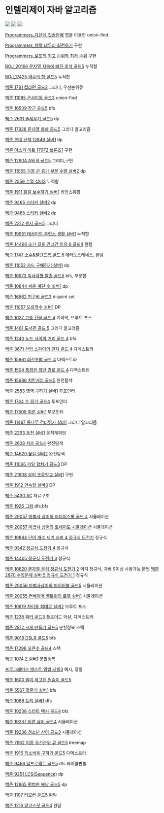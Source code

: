# 인텔리제이 자바 알고리즘
![](https://i.imgur.com/XXXUt41.jpg)
![](https://i.imgur.com/esVpcLO.jpg)
![](https://i.imgur.com/KgQSBsz.png)

[Programmers_다단계 칫솔판매](https://github.com/youngpark17/AlgorithmJavaInteliJ/commit/2eea033c5a0a8ac18e6c784d32f9070418afba0f)
맵을 이용한 union-find

[Programmers_행렬 테두리 회전하기](https://github.com/youngpark17/AlgorithmJavaInteliJ/commit/7c267c1e8247c79a14befd94fa0b48665a2546f1)
구현

[Programmers_로또의 최고 순위와 최저 순위](https://github.com/youngpark17/AlgorithmJavaInteliJ/commit/752e6dfc3c1a56c6b9671903662e9ac6bf9ef1f3)
구현

[BOJ_20166 문자열 지옥에 빠진 호석 골드5](https://github.com/youngpark17/AlgorithmJavaInteliJ/commit/bb7d2de62e693fb0bbd2aaa4f01cd656b57f36c9)
누적합

[BOJ_17425 약수의 합 골드5](https://github.com/youngpark17/AlgorithmJavaInteliJ/commit/a7ce9bd1aa9818f1ac4ac433f3b1e1a4a13817c6)
누적합

[백준 1781 컵라면 골드2](https://github.com/youngpark17/AlgorithmJavaInteliJ/commit/d7a9e4278d42c19e2ed7ab691eadc1a352b4a9fc)
그리디, 우선순위큐

[백준 11085 군사이동 골드3](https://github.com/youngpark17/AlgorithmJavaInteliJ/commit/f9aca547c18997b89bc1bdda676331d1145be2e6)
union-find

[백준 16509 장군 골드5](https://github.com/youngpark17/AlgorithmJavaInteliJ/commit/5d9c40c01c6ab1f2966576680f497236d0534cb0)
bfs

[백준 2631 줄세우기 골드5](https://github.com/youngpark17/AlgorithmJavaInteliJ/commit/245ae86045b41753673ddcdc6817639addb80270)
dp

[백준 17828 문자열 화폐 골드5](https://github.com/youngpark17/AlgorithmJavaInteliJ/commit/caddd6a84dc51b24c11af1aa0e18b13cbb6033f4)
그리디 알고리즘

[백준 본대 산책 12849 실버1](https://github.com/youngpark17/AlgorithmJavaInteliJ/commit/b1aaec3ff3ef96dc5bf0de080ce24941ee4bf24a)
dp

[백준 아스키 아트 17072 브론즈1](https://github.com/youngpark17/AlgorithmJavaInteliJ/commit/d43da5dbcbe5aba0203b97ffc96ecb98017bcb8e)
구현

[백준 12904 A와 B 골드5](https://github.com/youngpark17/AlgorithmJavaInteliJ/commit/975d0a3210ff861368421d34df38a4964b7ca632)
그리디,구현

[백준 11055 가장 큰 증가 부분 수열 실버2](https://github.com/youngpark17/AlgorithmJavaInteliJ/commit/94078052ec147ba2e86ebee52de3f061444bbba0)
dp

[백준 2559 수열 실버3](https://github.com/youngpark17/AlgorithmJavaInteliJ/commit/a6802db10c5df965f319ce75c01c7e312805c51b)
누적합

[백준 1911 흙길 보수하기 실버1](https://github.com/youngpark17/AlgorithmJavaInteliJ/commit/88e2e66d006beaecbffcda9526426435eec29acb)
라인스위핑

[백준 9465 스티커 실버2](https://github.com/youngpark17/AlgorithmJavaInteliJ/commit/642a8f565197a9706c04b0093f3efd5956cfb007)
dp

[백준 9465 스티커 실버2](https://github.com/youngpark17/AlgorithmJavaInteliJ/commit/642a8f565197a9706c04b0093f3efd5956cfb007)
dp

[백준 2212 센서 골드5](https://github.com/youngpark17/AlgorithmJavaInteliJ/commit/b4f3e8ef437c21f05959028f7277ce1408252e0b)
그리디

[백준 19951 태상이의 훈련소 생활 실버1](https://github.com/youngpark17/AlgorithmJavaInteliJ/commit/59ef7c5f4848af3bc96807fe75825ff5c1705540)
누적합

[백준 14466 소가 길을 건너간 이유 6 골드4](https://github.com/youngpark17/AlgorithmJavaInteliJ/commit/9fbfd6ed51a42e7fb225ad4ebcd2f61bcc661c0a)
완탐

[백준 1747 소수&팰린드롬 골드 5](https://github.com/youngpark17/AlgorithmJavaInteliJ/commit/38a408f59ea40eb62f22d5674959b180134b8749)
에라토스테네스, 완탐

[백준 11052 카드 구매하기 실버1](https://github.com/youngpark17/AlgorithmJavaInteliJ/commit/ebfeae6f5f822005e0296dc1351279d84768b68e)
dp

[백준 16973 직사각형 탈출 골드5](https://github.com/youngpark17/AlgorithmJavaInteliJ/commit/a6425c679184b8c53fa1a9c6b0e308e414333e10)
bfs, 부분합

[백준 10844 쉬운 계단 수 실버1](https://github.com/youngpark17/AlgorithmJavaInteliJ/commit/8b885b8f4cffb92dcb10aae188ff187ae28177c6)
dp

[백준 16562 친구비 골드3](https://github.com/youngpark17/AlgorithmJavaInteliJ/commit/52365db9dfde72af5c04712db32a0f48af38f8d7)
disjoint set

[백준 11057 오르막수 실버1](https://github.com/youngpark17/AlgorithmJavaInteliJ/commit/691896cc1a8415f9a24966e1e4be016cea84726b)
DP

[백준 1027 고층 건물 골드 4](https://github.com/youngpark17/AlgorithmJavaInteliJ/commit/fba8f2e4e49ebe3c6ea8d110a8f116d9344c5753)
기하학, 브루트 포스

[백준 1461 도서관 골드 5](https://github.com/youngpark17/AlgorithmJavaInteliJ/commit/0e2881dffebbcd84f6182ebe000ed77d5561730a)
그리디 알고리즘

[백준 1240 노드 사이의 거리 골드 4](https://github.com/youngpark17/AlgorithmJavaInteliJ/commit/29b0655e169b7153ebeead5f43d36bd18a28b027)
bfs

[백준 3671 산업 스파이의 편지 골드 4](https://github.com/youngpark17/AlgorithmJavaInteliJ/commit/2111f5e8b496cb7669611f59fcd5590875a87160)
다엑스트라

[백준 15961 회전초밥 골드 4](https://github.com/youngpark17/AlgorithmJavaInteliJ/commit/6ce9686654163137dcee9633d47e80e932577094)
다엑스트라

[백준 1504 특정한 최단 경로 골드 4](https://github.com/youngpark17/AlgorithmJavaInteliJ/commit/51fd08e1e26ca085ac35e03f852cbbd2fdb4daea)
다엑스트라

[백준 15686 치킨게임 골드5](https://github.com/youngpark17/AlgorithmJavaInteliJ/commit/288cf7ed2aa42d44baa57dc8d89f69e92d40e699)
완전탐색

[백준 2583 영역 구하기 실버1](https://github.com/youngpark17/AlgorithmJavaInteliJ/commit/aadeaf9a58ef6b9f13a37381e22199283db0968a)
투포인터

[백준 1744 수 묶기 골드4](https://github.com/youngpark17/AlgorithmJavaInteliJ/commit/3437a2da2df5292359f1bb743d770fe6f6d7797a)
투포인터

[백준 17609 회문 실버1](https://github.com/youngpark17/AlgorithmJavaInteliJ/commit/8e86ac4a333d471287dac8d42238c97f4c869f0c)
투포인터

[백준 11497 통나무 건너뛰기 실비1](https://github.com/youngpark17/AlgorithmJavaInteliJ/commit/90495bc2a8b19002ae95125e935f425487f73b9c)
그리디 알고리즘

[백준 2293 동전 실비1](https://github.com/youngpark17/AlgorithmJavaInteliJ/commit/d98f2d4f00f066df63d05552c4a1b7f83e9a8849)
동적계획법

[백준 2638 치즈 골드4](https://github.com/youngpark17/AlgorithmJavaInteliJ/commit/24a22f66b33574b21d993a1de2030d27b7362e10)
완전탐색

[백준 14620 꽃길 실버2](https://github.com/youngpark17/AlgorithmJavaInteliJ/commit/c90fdf4b6b239a1f9944876e0f56330c70d6c07f)
완전탐색

[백준 11066 파일 합치기 골드3](https://github.com/youngpark17/AlgorithmJavaInteliJ/commit/4da1a2e4a887f8184e2a467458b49e2698a3719d)
DP

[백준 21608 상어 초등학교 실버1](https://github.com/youngpark17/AlgorithmJavaInteliJ/commit/1a6b4814112ca6534eece9cbb5f221245f2621ea)
구현

[백준 1912 연속합 실버3](https://github.com/youngpark17/AlgorithmJavaInteliJ/commit/785221da028a88db0c3108c1e07e1f81c462efa7)
DP

[백준 5430 AC](https://github.com/youngpark17/AlgorithmJavaInteliJ/commit/72b86ddc2779aea48eb938740e10b49a6e3f0e19)
자료구조

[백준 1926 그림](https://github.com/youngpark17/AlgorithmJavaInteliJ/commit/086fc70e6045ca04b82ba1e69817784371715d6e)
dfs,bfs

[백준 20057  마법사 상어와 파이어스톰 골드 4](https://github.com/youngpark17/AlgorithmJavaInteliJ/commit/0d40cf0a78f7dbc9810cb9c4500652e8ac577a26)
시뮬레이션

[백준 20057  마법사 상어와 토네이도 시뮬레이션](https://github.com/youngpark17/AlgorithmJavaInteliJ/commit/a0ff75e63f8756984272db36256665df512c9ea6)
시뮬레이션

[백준 19844  단어 개수 세기 실버 4 정규식 도전기](https://github.com/youngpark17/AlgorithmJavaInteliJ/commit/778bc33c21ee4f5c904b5e67f4b1305cab802ef7)
정규식

[백준 9342 정규식 도전기 4](https://github.com/youngpark17/AlgorithmJavaInteliJ/commit/cf635e65eb28864e614d71c895b0a4b1ca5040ee)
정규식

[백준 14405 정규식 도전기 3](https://github.com/youngpark17/AlgorithmJavaInteliJ/commit/3a6192d593da49972fd5890bf089fcffbb82643c)
정규식

[백준 10820 문자열 분석 정규식 도전기 2](https://github.com/youngpark17/AlgorithmJavaInteliJ/commit/b6349de612ce3658cff01d8dd91f5d0b251afbd3)
억지 정규식, 자바 9이상 사용가능 문법
[백준 2870 수학문제 실버 5 정규식 도전기 1](https://github.com/youngpark17/AlgorithmJavaInteliJ/commit/719d4ede1a85f7b0aee6e877efc14d814e0fa535)
정규식

[백준 20056 마법사상어와 파이어볼 골드5](https://github.com/youngpark17/AlgorithmJavaInteliJ/commit/258b400f38a50f66b2bbb8426742228e60d6d30d)
시뮬레이션

[백준 20055 컨베이어 벨트위의 로봇 실버1](https://github.com/youngpark17/AlgorithmJavaInteliJ/commit/28bbb31e85ce8e03259ab50a43e60659917bd50b)
시뮬레이션

[백준 10819 차이를 최대로 실버2](https://github.com/youngpark17/Algorithm_Java_InteliJ/commit/7cfebfc49da024b087dedc36e001f9a2fb0be816)
브루트 포스

[백준 1238 파티 골드3](https://github.com/youngpark17/Algorithm_Java_InteliJ/commit/6453859b50ff9dc0fe054fcffa60943644761bc1)
플로이드 와샬, 다엑스트라

[백준 2812 크게 만들기 골드5](https://github.com/youngpark17/Algorithm_Java_InteliJ/commit/e3efcea225409d18995db02efa04045d2c4e6138)
분할정복 스택

[백준 9019 DSLR 골드5](https://github.com/youngpark17/Algorithm_Java_InteliJ/commit/7b870261ca89995335c28761b700c883c2ea0e57)
bfs

[백준 17298 오큰수 골드4](https://github.com/youngpark17/Algorithm_Java_InteliJ/commit/becb9e3f8fdf54d510e5e8e19ab928d230b2b283)
스택

[백준 1074 Z 실버1](https://github.com/youngpark17/Algorithm_Java_InteliJ/commit/6d03710b75b58e8b3bc6711788e8948e89942bee)
분할정복

[프로그래머스 베스트 앨범 레벨3](https://github.com/youngpark17/Algorithm_Java_InteliJ/commit/cd94544ee07ff673545d95c1286c496981b1c4fa)
해시, 정렬

[백준 1600 말이 되고픈 원숭이 골드5](https://github.com/youngpark17/Algorithm_Java_InteliJ/commit/0762757d3dc31f3a394115132ab946e1b67ccdeb)

[백준 5567 결혼식 실버1](https://github.com/youngpark17/Algorithm_Java_InteliJ/commit/202e0eb05cc08f7e7bbb9688830bbcc0c7c7f898)
bfs

[백준 1068 트리 실버1](https://github.com/youngpark17/Algorithm_Java_InteliJ/commit/cb85986953b6715854549c747a5ecff5fd495a9d)
dfs

[백준 19238 스타트 택시 골드4](https://github.com/youngpark17/Algorithm_Java_InteliJ/commit/402a66da98aeb406a626db7c444ea73fe3c14731)
bfs

[백준 19237 어른 상어 골드4](https://github.com/youngpark17/Algorithm_Java_InteliJ/blob/master/BOJ_19237/src/Main.java)
시뮬레이션

[백준 19236 청소년 상어 골드3](https://github.com/youngpark17/Algorithm_Java_InteliJ/blob/master/BOJ_19236/src/Main.java)
시뮬레이션

[백준 7662 이중 우선순위 큐 골드5](https://github.com/youngpark17/Algorithm_Java_InteliJ/commit/4297a9d3c018b8e5477207449322e030364f5135)
treemap

[백준 1916 최소비용 구하기 골드5](https://github.com/youngpark17/Algorithm_Java_InteliJ/commit/aee064694047ee51528265bd08900081e8d5bafa)
다엑스트라

[백준 9466 텀프로젝트 골드5](https://github.com/youngpark17/Algorithm_Java_InteliJ/commit/b9f3916854e9132de1ea7278df241bfbcbaebd7b)
dfs 싸이클판별

[백준 9251 LCS(Sequence)](https://github.com/youngpark17/Algorithm_Java_InteliJ/commit/2954e4f80b97a0801da6ad3af489873a050ab47a)
dp

[백준 12865 평범한 배낭 골드5](https://github.com/youngpark17/Algorithm_Java_InteliJ/commit/595b8e22d3da31973e7263affbeec83ec3545e0c)
dp

[백준 1107 리모컨 골드5](https://github.com/youngpark17/Algorithm_Java_InteliJ/commit/e85d26c5b394373e114863d4422483142b5d3b03)
완탐

[백준 1216 알고스팟 골드4](https://github.com/youngpark17/Algorithm_Java_InteliJ/commit/cfcd03d1760cd0bac6d5b79d8ecdf22c37317b1f)
완탐